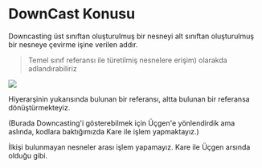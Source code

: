 # DownCast Konusu
Downcasting üst sınıftan oluşturulmuş bir nesneyi alt sınıftan oluşturulmuş bir nesneye çevirme işine verilen addır.
> Temel sınıf referansı ile türetilmiş nesnelere erişim) olarakda adlandırabiliriz

![](https://i.imgur.com/Vkg0Fvr.png)

Hiyerarşinin yukarısında bulunan bir referansı, altta bulunan bir referansa dönüştürmekteyiz. 

(Burada Downcasting'i gösterebilmek için Üçgen'e yönlendirdik ama aslında, kodlara baktığımızda Kare ile işlem yapmaktayız.)

İlkişi bulunmayan nesneler arası işlem yapamayız. Kare ile Üçgen arsında olduğu gibi.